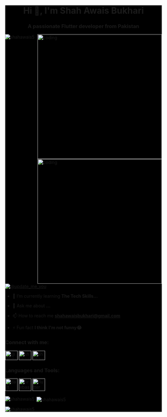 <div style="background-color: #000000">
<h1 align="center">Hi 👋, I'm Shah Awais Bukhari</h1>
<h3 align="center">A passionate Flutter developer from Pakistan</h3>
<img align="right" alt="coding" width="400" src="https://cdn.dribbble.com/users/1019864/screenshots/3079099/codeloop.gif">
<img align="right" alt="coding" width="400" src="[https://cdn.dribbble.com/users/1292677/screenshots/6139167/avento.gif](https://cdn.dribbble.com/users/416610/screenshots/4801105/coding_desk_flat_vector_ui_ux_design_illustration_motion_animation_gif2.gif)">

<p align="left"> <img src="https://komarev.com/ghpvc/?username=shahawais5&label=Profile%20views&color=0e75b6&style=flat" alt="shahawais5" /> </p>

<p align="left"> <a href="https://twitter.com/@update_me_you" target="blank"><img src="https://img.shields.io/twitter/follow/@update_me_you?logo=twitter&style=for-the-badge" alt="@update_me_you" /></a> </p>

- 🌱 I’m currently learning **The Tech Skills...**

- 💬 Ask me about **...**

- 📫 How to reach me **shahawaisbukhari@gmail.com**

- ⚡ Fun fact **I think I'm not funny😂**

<h3 align="left">Connect with me:</h3>
<p align="left">
<a href="https://twitter.com/@update_me_you" target="blank"><img align="center" src="https://raw.githubusercontent.com/rahuldkjain/github-profile-readme-generator/master/src/images/icons/Social/twitter.svg" alt="@update_me_you" height="30" width="40" /></a>
<a href="https://linkedin.com/in/shahawais-bukhari-612851248" target="blank"><img align="center" src="https://raw.githubusercontent.com/rahuldkjain/github-profile-readme-generator/master/src/images/icons/Social/linked-in-alt.svg" alt="shahawais-bukhari-612851248" height="30" width="40" /></a>
<a href="https://instagram.com/shahawaisbukharii" target="blank"><img align="center" src="https://raw.githubusercontent.com/rahuldkjain/github-profile-readme-generator/master/src/images/icons/Social/instagram.svg" alt="shahawaisbukharii" height="30" width="40" /></a>
</p>

<h3 align="left">Languages and Tools:</h3>
<p align="left"> <a href="https://dart.dev" target="_blank" rel="noreferrer"> <img src="https://www.vectorlogo.zone/logos/dartlang/dartlang-icon.svg" alt="dart" width="40" height="40"/> </a> <a href="https://firebase.google.com/" target="_blank" rel="noreferrer"> <img src="https://www.vectorlogo.zone/logos/firebase/firebase-icon.svg" alt="firebase" width="40" height="40"/> </a> <a href="https://flutter.dev" target="_blank" rel="noreferrer"> <img src="https://www.vectorlogo.zone/logos/flutterio/flutterio-icon.svg" alt="flutter" width="40" height="40"/> </a>  </p>

<p><img align="left" src="https://github-readme-stats.vercel.app/api/top-langs?username=shahawais5&show_icons=true&locale=en&layout=compact" alt="shahawais5" /></p>

<p>&nbsp;<img align="center" src="https://github-readme-stats.vercel.app/api?username=shahawais5&show_icons=true&locale=en" alt="shahawais5" /></p>

<p><img align="center" src="https://github-readme-streak-stats.herokuapp.com/?user=shahawais5&" alt="shahawais5" /></p>
  </div>
